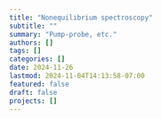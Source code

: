 ```yaml
---
title: "Nonequilibrium spectroscopy"
subtitle: ""
summary: "Pump-probe, etc."
authors: []
tags: []
categories: []
date: 2024-11-26
lastmod: 2024-11-04T14:13:58-07:00
featured: false
draft: false
projects: []
---
```



